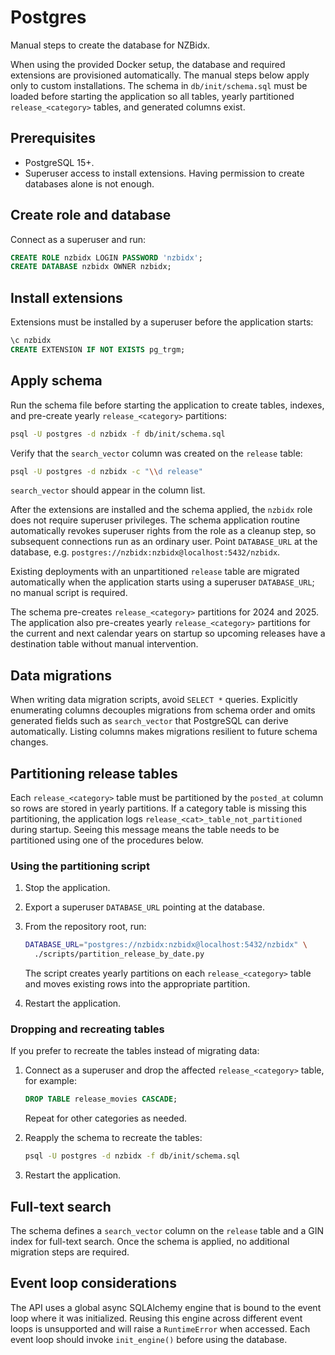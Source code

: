 # Postgres

Manual steps to create the database for NZBidx.

When using the provided Docker setup, the database and required extensions are
provisioned automatically. The manual steps below apply only to custom
installations. The schema in `db/init/schema.sql` must be loaded before
starting the application so all tables, yearly partitioned `release_<category>`
tables, and generated columns exist.

## Prerequisites

* PostgreSQL 15+.
* Superuser access to install extensions. Having permission to create databases alone is not enough.

## Create role and database

Connect as a superuser and run:

```sql
CREATE ROLE nzbidx LOGIN PASSWORD 'nzbidx';
CREATE DATABASE nzbidx OWNER nzbidx;
```

## Install extensions

Extensions must be installed by a superuser before the application starts:

```sql
\c nzbidx
CREATE EXTENSION IF NOT EXISTS pg_trgm;
```

## Apply schema

Run the schema file before starting the application to create tables, indexes,
and pre-create yearly `release_<category>` partitions:

```bash
psql -U postgres -d nzbidx -f db/init/schema.sql
```

Verify that the `search_vector` column was created on the `release` table:

```bash
psql -U postgres -d nzbidx -c "\\d release"
```

`search_vector` should appear in the column list.

After the extensions are installed and the schema applied, the `nzbidx` role does
not require superuser privileges. The schema application routine automatically
revokes superuser rights from the role as a cleanup step, so subsequent
connections run as an ordinary user. Point `DATABASE_URL` at the database, e.g.
`postgres://nzbidx:nzbidx@localhost:5432/nzbidx`.

Existing deployments with an unpartitioned `release` table are migrated automatically when the application starts using a superuser `DATABASE_URL`; no manual script is required.

The schema pre-creates `release_<category>` partitions for 2024 and 2025.
The application also pre-creates yearly `release_<category>` partitions for the
current and next calendar years on startup so upcoming releases have a
destination table without manual intervention.

## Data migrations

When writing data migration scripts, avoid `SELECT *` queries. Explicitly
enumerating columns decouples migrations from schema order and omits generated
fields such as `search_vector` that PostgreSQL can derive automatically.
Listing columns makes migrations resilient to future schema changes.

## Partitioning release tables

Each `release_<category>` table must be partitioned by the `posted_at` column so
rows are stored in yearly partitions. If a category table is missing this
partitioning, the application logs `release_<cat>_table_not_partitioned` during
startup. Seeing this message means the table needs to be partitioned using one
of the procedures below.

### Using the partitioning script

1. Stop the application.
2. Export a superuser `DATABASE_URL` pointing at the database.
3. From the repository root, run:

   ```bash
   DATABASE_URL="postgres://nzbidx:nzbidx@localhost:5432/nzbidx" \
     ./scripts/partition_release_by_date.py
   ```

   The script creates yearly partitions on each `release_<category>` table and
   moves existing rows into the appropriate partition.
4. Restart the application.

### Dropping and recreating tables

If you prefer to recreate the tables instead of migrating data:

1. Connect as a superuser and drop the affected `release_<category>` table, for
   example:

   ```sql
   DROP TABLE release_movies CASCADE;
   ```

   Repeat for other categories as needed.
2. Reapply the schema to recreate the tables:

   ```bash
   psql -U postgres -d nzbidx -f db/init/schema.sql
   ```
3. Restart the application.

## Full-text search

The schema defines a `search_vector` column on the `release` table and a GIN
index for full-text search. Once the schema is applied, no additional migration
steps are required.

## Event loop considerations

The API uses a global async SQLAlchemy engine that is bound to the event loop
where it was initialized. Reusing this engine across different event loops is
unsupported and will raise a `RuntimeError` when accessed. Each event loop
should invoke `init_engine()` before using the database.
